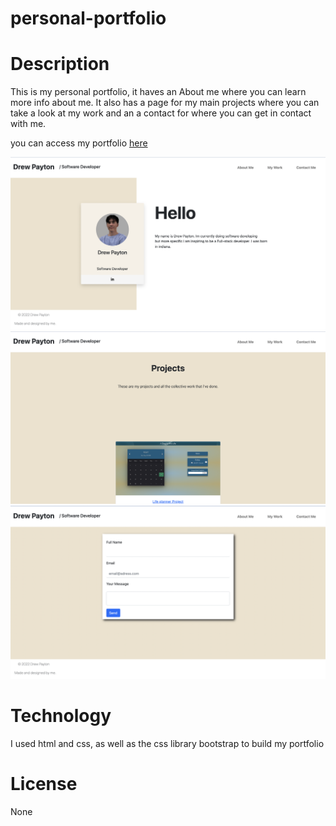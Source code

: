# personal-portfolio


# Description
This is my personal portfolio, it haves an About me where you can learn more info about me. It also
has a page for my main projects where you can take a look at my work and an a contact for where you 
can get in contact with me.

you can access my portfolio [here](https://drewpayton.github.io/personal-portfolio/) 




![about me](Pictures/aboutmeSS.png)
![about me](Pictures/myworkSS.png)
![about me](Pictures/contactmeSS.png)

# Technology

I used html and css, as well as the css library bootstrap to build my portfolio

# License
 None


